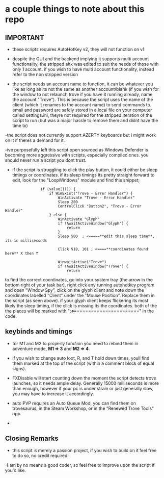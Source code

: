 # a couple things to note about this repo

## **IMPORTANT**

- these scripts requires AutoHotKey v2, they will not function on v1

- despite the GUI and the backend implying it supports multi account functionality, the stripped ahk was edited to suit the needs of those with only 1 account. if you wish to have multi account functionality, instead refer to the non stripped version

- the script needs an account name to function, it can be whatever you like as long as its not the same as another account/blank (if you wish for the window to not relaunch trove if you have it running already, name the account "Trove"). This is because the script uses the name of the client (which it renames to the account name) to send commands to. email and password are safely stored in a local file on your computer called settings.ini, theyre not required for the stripped iteration of the script to run (but was a major hassle to remove them and didnt have the time to)

-the script does not currently support AZERTY keyboards but i might work on it if theres a demand for it.

-ive purposefully left this script open sourced as Windows Defender is becoming more aggressive with scripts, especially compiled ones. you should never run a script you dont trust.

- if the script is struggling to click the play button, it could either be sleep timings or coordinates. if its sleep timings its pretty straight forward to edit, look for the "LoopWindows" module and find this snippet;
```AHK
                if (value[11]) {
                    if WinExist("Trove - Error Handler") {
                        WinActivate "Trove - Error Handler"
                        Sleep 200
                        ControlClick "Button2", "Trove - Error Handler"
                    } else {
                        WinActivate "Glyph"
                        if !AwaitActiveWindow("Glyph") {
                            return
                        }
                        Sleep 500  ; <=====**edit this sleep time**, its in milliseconds
                        
                        Click 918, 101 ; <====**coordinates found here** X then Y
                        
                        WinwaitActive("Trove")
                        if !AwaitActiveWindow("Trove") {
                            return
```
to find the correct coordinates, go into your system tray (the arrow in the bottom right of your task bar), right click any running autohotkey program and open "Window Spy", click on the glyph client and note down the coordinates labelled "Client" under the "Mouse Position". Replace them in the script (as seen above). if your glyph client keeps flickering its most likely the sleep timing, if the click is missing its the coordinates.
both of the the places will be marked with ";<========================" in the code.                       
                    
                

## **keybinds and timings**

- for M1 and M2 to properly function you need to rebind them in adventure mode, __M1 => 3__ and __M2 => 4__.

- if you wish to change auto loot, R, and T hold down times, youll find them marked at the top of the script (within a comment block of equal signs).

- FXDisable will start counting down the moment the script detects trove launches, so it needs ample delay. Generally 15000 milliseconds is more than enough, however if your pc is under strain or just generally slow, you may have to increase it accordingly.

- auto PVP requires an Auto Queue Mod, you can find them on trovesaurus, in the Steam Workshop, or in the "Renewed Trove Tools" app.

-

## **Closing Remarks**

- this script is merely a passion project, if you wish to build on it feel free to do so, no credit required.

-I am by no means a good coder, so feel free to improve upon the script if you'd like.


